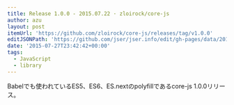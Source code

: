 ```yaml
---
title: Release 1.0.0 - 2015.07.22 · zloirock/core-js
author: azu
layout: post
itemUrl: 'https://github.com/zloirock/core-js/releases/tag/v1.0.0'
editJSONPath: 'https://github.com/jser/jser.info/edit/gh-pages/data/2015/07/index.json'
date: '2015-07-27T23:42:42+00:00'
tags:
  - JavaScript
  - library
---
```

Babelでも使われているES5、ES6、ES.nextのpolyfillであるcore-js 1.0.0リリース。
